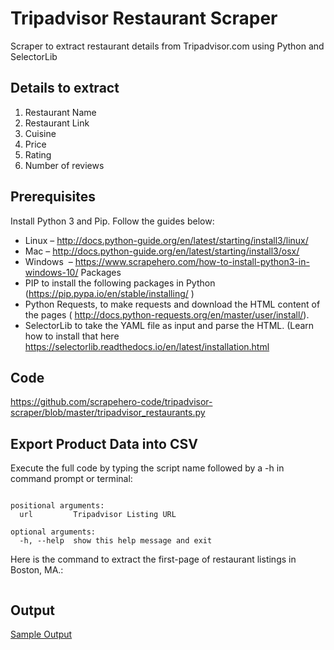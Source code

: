 # Tripadvisor Restaurant Scraper
Scraper to extract restaurant details from Tripadvisor.com using Python and SelectorLib
## Details to extract
1. Restaurant Name
2. Restaurant Link
3. Cuisine
4. Price
5. Rating
6. Number of reviews

## Prerequisites
Install Python 3 and Pip. Follow the guides below:

- Linux – http://docs.python-guide.org/en/latest/starting/install3/linux/
- Mac – http://docs.python-guide.org/en/latest/starting/install3/osx/
- Windows  – https://www.scrapehero.com/how-to-install-python3-in-windows-10/
Packages
- PIP to install the following packages in Python (https://pip.pypa.io/en/stable/installing/ )
- Python Requests, to make requests and download the HTML content of the pages ( http://docs.python-requests.org/en/master/user/install/).
- SelectorLib to take the YAML file as input and parse the HTML. (Learn how to install that here https://selectorlib.readthedocs.io/en/latest/installation.html

## Code
https://github.com/scrapehero-code/tripadvisor-scraper/blob/master/tripadvisor_restaurants.py

## Export Product Data into CSV

Execute the full code by typing the script name followed by a -h in command prompt or terminal:

```usage: tripadvisor.py [-h] url

positional arguments:
  url         Tripadvisor Listing URL

optional arguments:
  -h, --help  show this help message and exit
```

Here is the command to extract the first-page of restaurant listings in Boston, MA.:

```python3 tripadvisor.py https://www.tripadvisor.com/Restaurant_Review-g60745-d537940-Reviews-Picco_Restaurant-Boston_Massachusetts.html
```

## Output
[Sample Output](https://github.com/scrapehero-code/tripadvisor-scraper/blob/master/tripadvisor-restaurants.csv)
